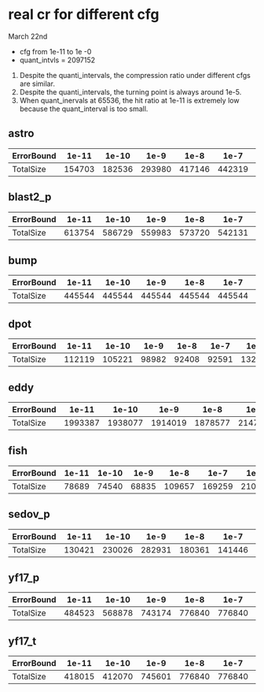 real cr for different cfg
==========================
March 22nd

- cfg from 1e-11 to 1e -0
- quant_intvls = 2097152

1. Despite the quanti_intervals, the compression ratio under different cfgs are similar.
2. Despite the quanti_intervals, the turning point is always around 1e-5.
3. When quant_inervals at 65536, the hit ratio at 1e-11 is extremely low because the quant_interval is too small.

## astro

| ErrorBound   | 1e-11  | 1e-10  | 1e-9   | 1e-8   | 1e-7   | 1e-6   | 1e-5   | 1e-4  | 1e-3  | 1e-2  | 1e-1  | 1e-0  |
| ------------ | ------ | ------ | ------ | ------ | ------ | ------ | ------ | ----- | ----- | ----- | ----- | ----- |
| TotalSize    | 154703 | 182536 | 293980 | 417146 | 442319 | 307938 | 175110 | 88963 | 44717 | 27541 | 22398 | 13971 |


## blast2_p

| ErrorBound   | 1e-11  | 1e-10  | 1e-9   | 1e-8   | 1e-7   | 1e-6   | 1e-5   | 1e-4   | 1e-3   | 1e-2   | 1e-1   | 1e-0   |
| ------------ | ------ | ------ | ------ | ------ | ------ | ------ | ------ | ------ | ------ | ------ | ------ | ------ |
| TotalSize    | 613754 | 586729 | 559983 | 573720 | 542131 | 524777 | 499462 | 457507 | 432449 | 332874 | 209948 | 218598 |


## bump

| ErrorBound   | 1e-11  | 1e-10  | 1e-9   | 1e-8   | 1e-7   | 1e-6   | 1e-5   | 1e-4  | 1e-3  | 1e-2   | 1e-1   | 1e-0  |
| ------------ | ------ | ------ | ------ | ------ | ------ | ------ | ------ | ----- | ----- | ------ | ------ | ----- |
| TotalSize    | 445544 | 445544 | 445544 | 445544 | 445544 | 306950 | 132923 | 63145 | 33885 | 23141  | 13622  | 17517 |



## dpot

| ErrorBound   | 1e-11   | 1e-10   | 1e-9    | 1e-8   | 1e-7   | 1e-6    | 1e-5     | 1e-4     | 1e-3     | 1e-2    | 1e-1   | 1e-0   |
| ------------ | ------- | ------- | ------- | ------ | ------ | ------- | -------- | -------- | -------- | ------- | ------ | ------ |
| TotalSize    | 112119  | 105221  | 98982   | 92408  | 92591  | 132509  | 165560   | 165560   | 165560   | 126788  | 57489  | 27584  |


## eddy

| ErrorBound   | 1e-11   | 1e-10  | 1e-9    | 1e-8    | 1e-7     | 1e-6    | 1e-5    | 1e-4    | 1e-3   | 1e-2   | 1e-1   | 1e-0   |
| ------------ | ------- | -------| ------- | ------- | -------- | ------- | ------- | ------- | ------ | ------ | ------ | ------ |
| TotalSize    | 1993387 | 1938077| 1914019 | 1878577 | 2147829  | 2260936 | 2260936 | 2260936 | 933802 | 484999 | 262118 | 133909 |

## fish

| ErrorBound   | 1e-11 | 1e-10 | 1e-9   | 1e-8    | 1e-7     | 1e-6    | 1e-5     | 1e-4    | 1e-3   | 1e-2   | 1e-1   | 1e-0   |
| ------------ | ----- | ----- | ------ | ------- | -------- | ------- | -------- | ------- | ------ | ------ | ------ | ------ |
| TotalSize    | 78689 | 74540 | 68835  | 109657  | 169259   | 210871  | 196826   | 135858  | 85324  | 49049  | 31179  | 21745  |


## sedov_p

| ErrorBound   |1e-11     | 1e-10     | 1e-9      |1e-8    | 1e-7    | 1e-6   | 1e-5   | 1e-4   | 1e-3   | 1e-2     |1e-1     |1e-0     |
| ------------ |--------- | --------- | --------- |------- | ------- | ------ | ------ | ------ | ------ | -------- |-------- |-------- |
| TotalSize    |130421    | 230026    | 282931    |180361  | 141446  | 69770  | 36086  | 27836  | 24567  | 14736    |14736    |14735    |

## yf17_p

| ErrorBound   | 1e-11   | 1e-10   | 1e-9     | 1e-8      | 1e-7      | 1e-6      | 1e-5     | 1e-4     | 1e-3   |1e-2   | 1e-1   | 1e-0    |
| ------------ | ------- | ------- | -------- | --------- | --------- | --------- | -------- | -------- | ------ |------ | ------ | ------- |
| TotalSize    | 484523  | 568878  | 743174   | 776840    | 776840    | 776840    | 465741   | 198352   | 97344  |51602  | 32848  | 31955   |

## yf17_t

| ErrorBound   |1e-11  | 1e-10  | 1e-9     | 1e-8      | 1e-7      | 1e-6     |  1e-5     |  1e-4    |  1e-3   | 1e-2   |  1e-1    |  1e-0    |
| ------------ |------ | ------ | -------- | --------- | --------- | -------- | --------- | -------- | ------- | ------ | -------- | -------- |
| TotalSize    |418015 | 412070 | 745601   | 776840    | 776840    | 618957   |  243979   |  114642  |  60885  | 35675  |  30512   |  18291   |
